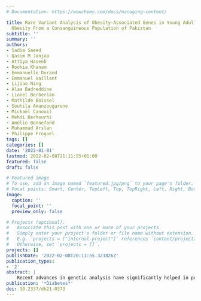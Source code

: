 ```yaml
---
# Documentation: https://wowchemy.com/docs/managing-content/

title: Rare Variant Analysis of Obesity-Associated Genes in Young Adults With Severe
  Obesity From a Consanguineous Population of Pakistan
subtitle: ''
summary: ''
authors:
- Sadia Saeed
- Qasim M Janjua
- Attiya Haseeb
- Roohia Khanam
- Emmanuelle Durand
- Emmanuel Vaillant
- Lijiao Ning
- Alaa Badreddine
- Lionel Berberian
- Mathilde Boissel
- Souhila Amanzougarene
- Mickaël Canouil
- Mehdi Derhourhi
- Amélie Bonnefond
- Muhammad Arslan
- Philippe Froguel
tags: []
categories: []
date: '2022-01-01'
lastmod: 2022-02-08T21:11:55+01:00
featured: false
draft: false

# Featured image
# To use, add an image named `featured.jpg/png` to your page's folder.
# Focal points: Smart, Center, TopLeft, Top, TopRight, Left, Right, BottomLeft, Bottom, BottomRight.
image:
  caption: ''
  focal_point: ''
  preview_only: false

# Projects (optional).
#   Associate this post with one or more of your projects.
#   Simply enter your project's folder or file name without extension.
#   E.g. `projects = ["internal-project"]` references `content/project/deep-learning/index.md`.
#   Otherwise, set `projects = []`.
projects: []
publishDate: '2022-02-08T20:11:55.323826Z'
publication_types:
- '2'
abstract: |
    Recent advances in genetic analysis have significantly helped in progressively attenuating the heritability gap of obesity and have brought into focus monogenic variants that disrupt the melanocortin signalling. In a previous study, next generation sequencing has revealed a monogenic aetiology in ∼50% of the children with severe obesity from a consanguineous population in Pakistan. Here we assess rare variants in obesity causing genes in young adults with severe obesity from the same region. Genomic DNA from randomly selected 128 young adult obese subjects (BMI=37.2 ± 0.3; age=18.4 ± 0.3 years) was screened by conventional or augmented whole exome analysis for point mutations and copy number variants (CNVs). Leptin, insulin and cortisol levels were measured by ELISA. We identified thirteen subjects carrying 13 different pathogenic or likely pathogenic variants in LEPR, PCSK1, MC4R, NTRK2, POMC, SH2B1 and SIM1. We also identified for the first time in the human, two homozygous stop-gain mutations in ASNSD1 and IFI16 genes. Inactivation of these genes in mouse models has been shown to result in obesity. Additionally, we describe 9 homozygous mutations (7 missense, 1 stop-gain and 1 stop-loss) and 4 copy-loss CNVs in genes or genomic regions previously linked to obesity-associated traits by genome-wide association studies (GWAS). Unexpectedly, in contrast to obese children, pathogenic mutations in LEP and LEPR were either absent or rare, in this cohort of young adults. High morbidity and mortality risks and social disadvantage of children with LEP or LEPR deficiency may in part explain this difference between the two cohorts.
publication: '*Diabetes*'
doi: 10.2337/db21-0373
---
```

